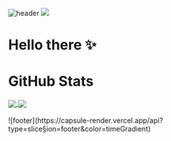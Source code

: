 <!-- ![](https://komarev.com/ghpvc/?username=jfsax&color=pink&style=flat) -->
![header](https://capsule-render.vercel.app/api?type=slice&color=timeGradient)
![](https://i.imgur.com/vnZPS5w.gif)
# Hello there :sparkles:

# GitHub Stats
<a href="https://github.com/jfsax">
  <img align="center" src="https://github-readme-stats.vercel.app/api?username=jfsax&show_icons=true&theme=dracula" />
</a>
<a href="https://github.com/jfsax">
  <img align="center" src="https://github-readme-stats.vercel.app/api/top-langs/?username=jfsax&layout=compact&theme=dracula" />
</a>
<br>
<br>
![footer](https://capsule-render.vercel.app/api?type=slice&section=footer&color=timeGradient)
<!--
![JFSAX's GitHub stats](https://github-readme-stats.vercel.app/api?username=jfsax&show_icons=true&theme=dracula) [![Top Langs](https://github-readme-stats.vercel.app/api/top-langs/?username=jfsax&layout=compact&theme=dracula)](https://github.com/jfsax/github-readme-stats)
-->

<!--
**jfsax/jfsax** is a ✨ _special_ ✨ repository because its `README.md` (this file) appears on your GitHub profile.

Here are some ideas to get you started:

- 🔭 I’m currently working on ...
- 🌱 I’m currently learning ...
- 👯 I’m looking to collaborate on ...
- 🤔 I’m looking for help with ...
- 💬 Ask me about ...
- 📫 How to reach me: ...
- 😄 Pronouns: ...
- ⚡ Fun fact: ...
-->

